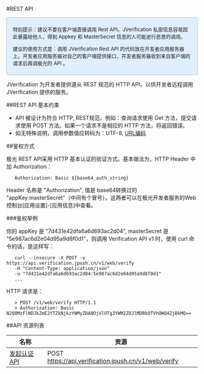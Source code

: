 #REST API
<div style="font-size:13px;background: #E0EFFE;border: 1px solid #ACBFD7;border-radius: 3px;padding: 8px 16px; ">
<p>特别提示：建议不要在客户端直接调用 Rest API。JVerification 私密信息容易因此暴露给他人，得到 Appkey 和 MasterSecret 信息的人可能进行恶意的调用。
<br>
<p>建议的使用方式是：调用 JVerification Rest API 的代码放在开发者应用服务器上。开发者应用服务器对自己的客户端提供接口，开发者服务器收到来自客户端的请求后再调极光的 API 。
</div>

JVerification 为开发者提供遵从 REST 规范的 HTTP API，以供开发者远程调用 JVerification 提供的服务。

##REST API 基本约束

+ API 被设计为符合 HTTP, REST规范。例如：查询请求使用 Get 方法，提交请求使用 POST 方法。如果一个请求不是相应的 HTTP 方法，将返回错误。
+ 如无特殊说明，调用参数值应转码为：UTF-8, [URL编码](https://zh.wikipedia.org/wiki/%E7%99%BE%E5%88%86%E5%8F%B7%E7%BC%96%E7%A0%81)

##鉴权方式

极光 REST API采用 HTTP 基本认证的验证方式。基本做法为，HTTP Header 中加 Authorization：

~~~
   Authorization: Basic ${base64_auth_string} 
~~~

Header 名称是 "Authorization", 值是 base64转换过的 "appKey:masterSecret"（中间有个冒号）。这两者可以在极光开发者服务的Web控制台[应用设置]-[应用信息]中查看。

###鉴权举例

你的 appKey 是 "7d431e42dfa6a6d693ac2d04", masterSecret 是 "5e987ac6d2e04d95a9d8f0d1"，则调用 Verification API v1 时，使用 curl 命令的话，是这样写：

~~~
   curl --insecure -X POST -v https://api.verification.jpush.cn/v1/web/verify 
   -H "Content-Type: application/json"
   -u "7d431e42dfa6a6d693ac2d04:5e987ac6d2e04d95a9d8f0d1"
   ...
~~~

HTTP 请求是：

~~~
   > POST /v1/web/verify HTTP/1.1
   > Authorization: Basic N2Q0MzFlNDJkZmE2YTZkNjkzYWMyZDA0OjVlOTg3YWM2ZDJlMDRkOTVhOWQ4ZjBkMQ==
~~~

##API 资源列表

|名称|资源|
|---|---|
|[发起认证API](../verify_api/)|POST https://api.verification.jpush.cn/v1/web/verify|




